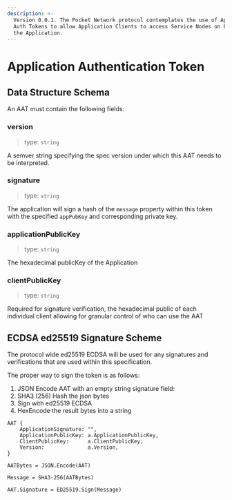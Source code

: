 ```yaml
---
description: >-
  Version 0.0.1. The Pocket Network protocol contemplates the use of Application
  Auth Tokens to allow Application Clients to access Service Nodes on behalf of
  the Application.
---
```


# Application Authentication Token

## Data Structure Schema

An AAT must contain the following fields:

### version

> type: `string`

A semver string specifying the spec version under which this AAT needs to be interpreted.

### signature

> type: `string`

The application will sign a hash of the `message` property within this token with the specified `appPubKey` and corresponding private key.

### applicationPublicKey

> type: `string`

The hexadecimal publicKey of the Application

### clientPublicKey

> type: `string`

Required for signature verification, the hexadecimal public of each individual client allowing for granular control of who can use the AAT

## ECDSA ed25519 Signature Scheme

The protocol wide ed25519 ECDSA will be used for any signatures and verifications that are used within this specification.

The proper way to sign the token is as follows:

1. JSON Encode AAT with an empty string signature field:
2. SHA3 \(256\) Hash the json bytes 
3. Sign with ed25519 ECDSA 
4. HexEncode the result bytes into a string

```text
AAT {
    ApplicationSignature: "",
    ApplicationPublicKey: a.ApplicationPublicKey,
    ClientPublicKey:      a.ClientPublicKey,
    Version:              a.Version,
}
```

`AATBytes = JSON.Encode(AAT)`

`Message = SHA3-256(AATBytes)`

`AAT.Signature = ED25519.Sign(Message)`

